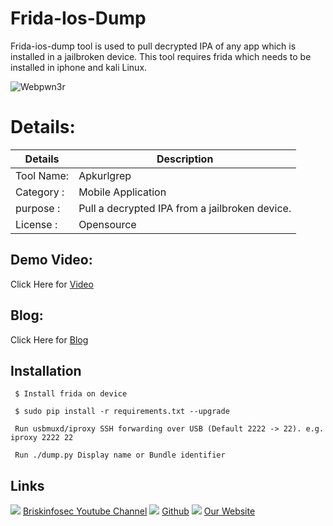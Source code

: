 Frida-Ios-Dump
============
Frida-ios-dump tool is used to pull decrypted IPA of any app which is installed in a jailbroken device. This tool requires frida which needs to be installed in iphone and kali Linux.

![Webpwn3r](https://briskinfosec.com//assets/tooloftheday/Copy_of_Briskinfosec_TOD_Latest_samples_193.jpg)

Details:
============
|  Details | Description   |
| ------------ | ------------ |
|Tool Name:| Apkurlgrep |
|Category :| Mobile Application|
|purpose  :| Pull a decrypted IPA from a jailbroken device.
|License :| Opensource

Demo Video:
-----------------
Click Here for [Video](https://www.youtube.com/watch?v=9DkCKfj1O0U "Video")

Blog: 
--------------
Click Here for [Blog](https://briskinfosec.com/tooloftheday/toolofthedaydetail/Frida-ios-dump "Blog")

Installation
----------------
     $ Install frida on device

     $ sudo pip install -r requirements.txt --upgrade
  
     Run usbmuxd/iproxy SSH forwarding over USB (Default 2222 -> 22). e.g. iproxy 2222 22

     Run ./dump.py Display name or Bundle identifier
  
Links
----------------
![ ](https://img.icons8.com/color/15/000000/youtube-play.png) [Briskinfosec Youtube Channel](https://www.youtube.com/channel/UCcPmqqYETcO_7-6p_uUsF1w "Briskinfosec Youtube Channel")
 ![ ](https://img.icons8.com/glyph-neue/15/000000/github.png) [Github](https://github.com/briskinfosec "Github") 
![ ](https://img.icons8.com/ios/15/000000/internet--v2.png) [Our Website](https://www.briskinfosec.com/ "Our Website")
